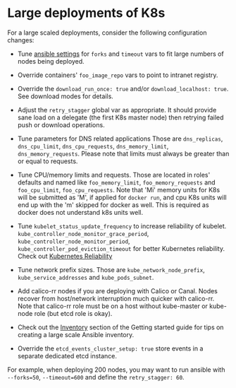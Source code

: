 Large deployments of K8s
========================

For a large scaled deployments, consider the following configuration changes:

* Tune [ansible settings](http://docs.ansible.com/ansible/intro_configuration.html)
  for `forks` and `timeout` vars to fit large numbers of nodes being deployed.

* Override containers' `foo_image_repo` vars to point to intranet registry.

* Override the ``download_run_once: true`` and/or ``download_localhost: true``.
  See download modes for details.

* Adjust the `retry_stagger` global var as appropriate. It should provide sane
  load on a delegate (the first K8s master node) then retrying failed
  push or download operations.

* Tune parameters for DNS related applications 
  Those are ``dns_replicas``, ``dns_cpu_limit``,
  ``dns_cpu_requests``, ``dns_memory_limit``, ``dns_memory_requests``.
  Please note that limits must always be greater than or equal to requests.

* Tune CPU/memory limits and requests. Those are located in roles' defaults
  and named like ``foo_memory_limit``, ``foo_memory_requests`` and
  ``foo_cpu_limit``, ``foo_cpu_requests``. Note that 'Mi' memory units for K8s
  will be submitted as 'M', if applied for ``docker run``, and cpu K8s units
  will end up with the 'm' skipped for docker as well. This is required as
  docker does not understand k8s units well.

* Tune ``kubelet_status_update_frequency`` to increase reliability of kubelet.
  ``kube_controller_node_monitor_grace_period``,
  ``kube_controller_node_monitor_period``,
  ``kube_controller_pod_eviction_timeout`` for better Kubernetes reliability.
  Check out [Kubernetes Reliability](kubernetes-reliability.md)

* Tune network prefix sizes. Those are ``kube_network_node_prefix``,
  ``kube_service_addresses`` and ``kube_pods_subnet``.

* Add calico-rr nodes if you are deploying with Calico or Canal. Nodes recover
  from host/network interruption much quicker with calico-rr. Note that
  calico-rr role must be on a host without kube-master or kube-node role (but
  etcd role is okay).

* Check out the
  [Inventory](getting-started.md#building-your-own-inventory)
  section of the Getting started guide for tips on creating a large scale
  Ansible inventory.

* Override the ``etcd_events_cluster_setup: true`` store events in a separate
  dedicated etcd instance.

For example, when deploying 200 nodes, you may want to run ansible with
``--forks=50``, ``--timeout=600`` and define the ``retry_stagger: 60``.
